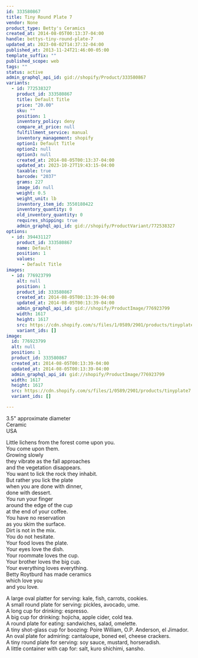```yaml
---
id: 333580867
title: Tiny Round Plate 7
vendor: None
product_type: Betty's Ceramics
created_at: 2014-08-05T00:13:37-04:00
handle: bettys-tiny-round-plate-7
updated_at: 2023-08-02T14:37:32-04:00
published_at: 2013-11-24T21:46:00-05:00
template_suffix: ""
published_scope: web
tags: ""
status: active
admin_graphql_api_id: gid://shopify/Product/333580867
variants:
  - id: 772538327
    product_id: 333580867
    title: Default Title
    price: "20.00"
    sku: ""
    position: 1
    inventory_policy: deny
    compare_at_price: null
    fulfillment_service: manual
    inventory_management: shopify
    option1: Default Title
    option2: null
    option3: null
    created_at: 2014-08-05T00:13:37-04:00
    updated_at: 2023-10-27T19:43:15-04:00
    taxable: true
    barcode: "2037"
    grams: 227
    image_id: null
    weight: 0.5
    weight_unit: lb
    inventory_item_id: 3550180422
    inventory_quantity: 0
    old_inventory_quantity: 0
    requires_shipping: true
    admin_graphql_api_id: gid://shopify/ProductVariant/772538327
options:
  - id: 394431127
    product_id: 333580867
    name: Default
    position: 1
    values:
      - Default Title
images:
  - id: 776923799
    alt: null
    position: 1
    product_id: 333580867
    created_at: 2014-08-05T00:13:39-04:00
    updated_at: 2014-08-05T00:13:39-04:00
    admin_graphql_api_id: gid://shopify/ProductImage/776923799
    width: 1617
    height: 1617
    src: https://cdn.shopify.com/s/files/1/0589/2901/products/tinyplate7.jpeg?v=1407212019
    variant_ids: []
image:
  id: 776923799
  alt: null
  position: 1
  product_id: 333580867
  created_at: 2014-08-05T00:13:39-04:00
  updated_at: 2014-08-05T00:13:39-04:00
  admin_graphql_api_id: gid://shopify/ProductImage/776923799
  width: 1617
  height: 1617
  src: https://cdn.shopify.com/s/files/1/0589/2901/products/tinyplate7.jpeg?v=1407212019
  variant_ids: []

---
```


3.5" approximate diameter  
Ceramic  
USA

Little lichens from the forest come upon you.  
You come upon them.  
Growing slowly  
they vibrate as the fall approaches  
and the vegetation disappears.  
You want to lick the rock they inhabit.  
But rather you lick the plate  
when you are done with dinner,  
done with dessert.  
You run your finger  
around the edge of the cup  
at the end of your coffee.  
You have no reservation  
as you skim the surface.  
Dirt is not in the mix.  
You do not hesitate.  
Your food loves the plate.  
Your eyes love the dish.  
Your roommate loves the cup.  
Your brother loves the big cup.  
Your everything loves everything.  
Betty Roytburd has made ceramics  
which love you  
and you love.  
  
A large oval platter for serving: kale, fish, carrots, cookies.  
A small round plate for serving: pickles, avocado, ume.  
A long cup for drinking: espresso.  
A big cup for drinking: hojicha, apple cider, cold tea.  
A round plate for eating: sandwiches, salad, omelette.  
A tiny shot-glass cup for boozing: Poire William, O.P. Anderson, el Jimador.  
An oval plate for admiring: cantaloupe, boned eel, cheese crackers.  
A tiny round plate for serving: soy sauce, mustard, horseradish.  
A little container with cap for: salt, kuro shichimi, sansho.